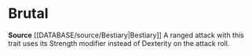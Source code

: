 ﻿---
id: '249'
name: Brutal
rarity: Common
rus_type_level: null
source: '[[DATABASE/source/Bestiary|Bestiary]]'
trait:
- Brutal
type: Trait

---
# Brutal

**Source** [[DATABASE/source/Bestiary|Bestiary]]
A ranged attack with this trait uses its Strength modifier instead of Dexterity on the attack roll.